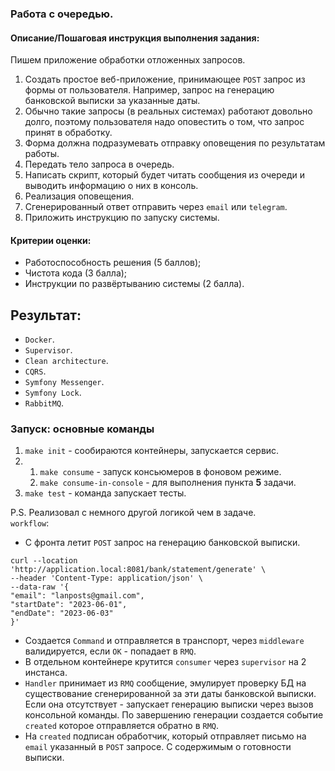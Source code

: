 ### Работа с очередью.

#### Описание/Пошаговая инструкция выполнения задания: 
Пишем приложение обработки отложенных запросов.  
1. Создать простое веб-приложение, принимающее `POST` запрос из формы от пользователя. Например, запрос на генерацию банковской выписки за указанные даты.
2. Обычно такие запросы (в реальных системах) работают довольно долго, поэтому пользователя надо оповестить о том, что запрос принят в обработку.
3. Форма должна подразумевать отправку оповещения по результатам работы.
4. Передать тело запроса в очередь.
5. Написать скрипт, который будет читать сообщения из очереди и выводить информацию о них в консоль.
6. Реализация оповещения.
7. Сгенерированный ответ отправить через `email` или `telegram`.
8. Приложить инструкцию по запуску системы.

#### Критерии оценки:
- Работоспособность решения (5 баллов);
- Чистота кода (3 балла);
- Инструкции по развёртыванию системы (2 балла).

## Результат:
- `Docker`.
- `Supervisor`.
- `Clean architecture`.
- `CQRS`.
- `Symfony Messenger`.
- `Symfony Lock`.
- `RabbitMQ`.

### Запуск: основные команды
1. `make init` - сообираются контейнеры, запускается сервис.
2. 
   1. `make consume` - запуск консьюмеров в фоновом режиме.
   2. `make consume-in-console` - для выполнения пункта **5** задачи.
3. `make test` - команда запускает тесты.

P.S. Реализовал с немного другой логикой чем в задаче.  
`workflow`:
- С фронта летит `POST` запрос на генерацию банковской выписки.
```shell
curl --location 'http://application.local:8081/bank/statement/generate' \
--header 'Content-Type: application/json' \
--data-raw '{
"email": "lanposts@gmail.com",
"startDate": "2023-06-01",
"endDate": "2023-06-03"
}'
```
- Создается `Command` и отправляется в транспорт, через `middleware` валидируется, если `OK` - попадает в `RMQ`.
- В отдельном контейнере крутится `consumer` через `supervisor` на 2 инстанса.
- `Handler` принимает из `RMQ` сообщение, эмулирует проверку БД на существование сгенерированной за эти даты банковской выписки. Если она отсутствует - запускает генерацию выписки через вызов консольной команды. По завершению генерации создается событие `created` которое отправляется обратно в `RMQ`.
- На `created` подписан обработчик, который отправляет письмо на `email` указанный в `POST` запросе. С содержимым о готовности выписки.